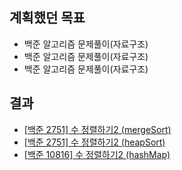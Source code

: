 ## 계획했던 목표
- 백준 알고리즘 문제풀이(자료구조)
- 백준 알고리즘 문제풀이(자료구조)
- 백준 알고리즘 문제풀이(자료구조)

## 결과
- [[백준 2751] 수 정렬하기2 (mergeSort)](https://blog.naver.com/kerochuu/222400771036)
- [[백준 2751] 수 정렬하기2 (heapSort)](https://blog.naver.com/kerochuu/222401475215)
- [[백준 10816] 수 정렬하기2 (hashMap)](https://blog.naver.com/kerochuu/222401661473)
